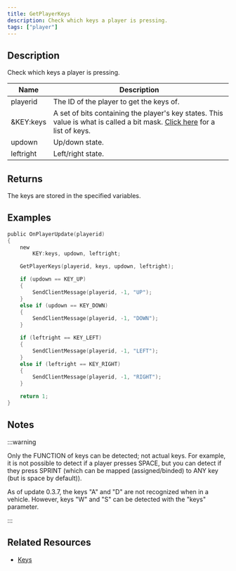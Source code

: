 ```yaml
---
title: GetPlayerKeys
description: Check which keys a player is pressing.
tags: ["player"]
---
```


## Description

Check which keys a player is pressing.

| Name      | Description                                                                                                                                    |
| --------- | ---------------------------------------------------------------------------------------------------------------------------------------------- |
| playerid  | The ID of the player to get the keys of.                                                                                                       |
| &KEY:keys | A set of bits containing the player's key states. This value is what is called a bit mask. [Click here](../resources/keys) for a list of keys. |
| updown    | Up/down state.                                                                                                                                 |
| leftright | Left/right state.                                                                                                                              |

## Returns

The keys are stored in the specified variables.

## Examples

```c
public OnPlayerUpdate(playerid)
{
    new
        KEY:keys, updown, leftright;

    GetPlayerKeys(playerid, keys, updown, leftright);

    if (updown == KEY_UP)
    {
        SendClientMessage(playerid, -1, "UP");
    }
    else if (updown == KEY_DOWN)
    {
        SendClientMessage(playerid, -1, "DOWN");
    }

    if (leftright == KEY_LEFT)
    {
        SendClientMessage(playerid, -1, "LEFT");
    }
    else if (leftright == KEY_RIGHT)
    {
        SendClientMessage(playerid, -1, "RIGHT");
    }

    return 1;
}
```

## Notes

:::warning

Only the FUNCTION of keys can be detected; not actual keys. For example, it is not possible to detect if a player presses SPACE, but you can detect if they press SPRINT (which can be mapped (assigned/binded) to ANY key (but is space by default)).

As of update 0.3.7, the keys "A" and "D" are not recognized when in a vehicle. However, keys "W" and "S" can be detected with the "keys" parameter.

:::

## Related Resources

- [Keys](../resources/keys)

